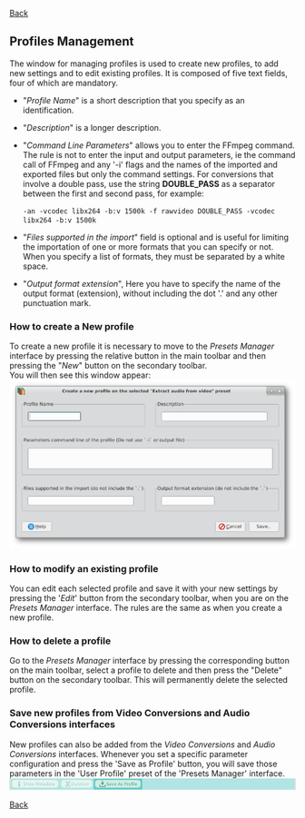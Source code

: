 [Back](../../../videomass_use.md)

## Profiles Management
The window for managing profiles is used to create new profiles, to add new settings and to edit existing profiles. 
It is composed of five text fields, four of which are mandatory.
- "_Profile Name_" is a short description that you specify as an identification.

- "_Description_" is a longer description.

- "_Command Line Parameters_" allows you to enter the FFmpeg command. The rule is not to enter the input and output 
  parameters, ie the command call of FFmpeg and any '-i' flags and the names of the imported and exported files but 
  only the command settings. For conversions that involve a double pass, use the string **DOUBLE_PASS** as a separator 
  between the first and second pass, for example:
  ```
  -an -vcodec libx264 -b:v 1500k -f rawvideo DOUBLE_PASS -vcodec libx264 -b:v 1500k
  ```
- "_Files supported in the import_" field is optional and is useful for limiting the importation of one or more formats 
  that you can specify or not. When you specify a list of formats, they must be separated by a white space.
  
- "_Output format extension_", Here you have to specify the name of the output format (extension), without including 
  the dot '.' and any other punctuation mark.

### How to create a New profile
To create a new profile it is necessary to move to the _Presets Manager_ interface by pressing the relative button in the main toolbar and then pressing the "_New_" button on the secondary toolbar.  
You will then see this window appear:   
![Image](../../../images/new_profile.png) 

### How to modify an existing profile
You can edit each selected profile and save it with your new settings by pressing the '_Edit_' button from the 
secondary toolbar, when you are on the _Presets Manager_ interface. The rules are the same as when you create a 
new profile.

### How to delete a profile
Go to the _Presets Manager_ interface by pressing the corresponding button on the main toolbar, select a profile to delete and then press the "Delete" button on the secondary toolbar. This will permanently delete the selected profile.

### Save new profiles from Video Conversions and Audio Conversions interfaces
New profiles can also be added from the _Video Conversions_ and _Audio Conversions_ interfaces. Whenever you set a specific parameter configuration and press the 'Save as Profile' button, you will save those parameters in the 'User Profile' preset of the 'Presets Manager' interface.
![Image](../../../images/save_as_profile.png) 

[Back](../../../videomass_use.md)
